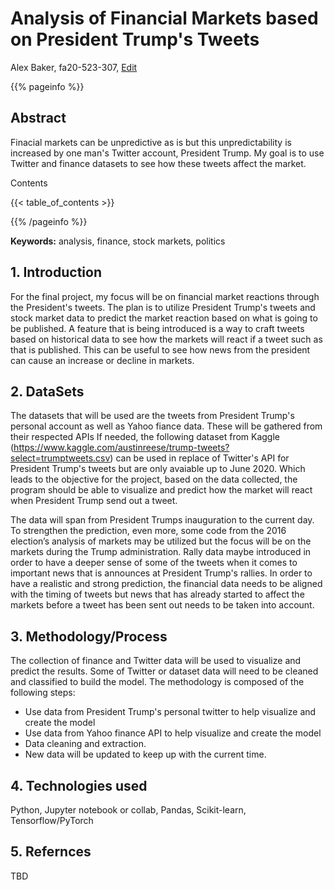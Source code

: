 # Analysis of Financial Markets based on President Trump's Tweets
Alex Baker, fa20-523-307, [Edit](https://github.com/cybertraining-dsc/fa20-523-307/blob/master/project/project.md)

{{% pageinfo %}}

## Abstract
Finacial markets can be unpredictive as is but this unpredictability is increased by one man's Twitter account, President Trump. My goal is to use Twitter and finance datasets to see how these tweets affect the market.

Contents

{{< table_of_contents >}}

{{% /pageinfo %}}

**Keywords:** analysis, finance, stock markets, politics


## 1. Introduction
For the final project, my focus will be on financial market reactions through the President's tweets. The plan is to utilize President Trump's tweets and stock market data to predict the market reaction based on what is going to be published. A feature that is being introduced is a way to craft tweets based on historical data to see how the markets will react if a tweet such as that is published. This can be useful to see how news from the president can cause an increase or decline in markets.

## 2. DataSets

The datasets that will be used are the tweets from President Trump's personal account as well as Yahoo fiance data. These will be gathered from their respected APIs If needed, the following dataset from Kaggle (https://www.kaggle.com/austinreese/trump-tweets?select=trumptweets.csv) can be used in replace of Twitter's API for President Trump's tweets but are only avaiable up to June 2020. Which leads to the objective for the project, based on the data collected, the program should be able to visualize and predict how the market will react when President Trump send out a tweet.

The data will span from President Trumps inauguration to the current day. To strengthen the prediction, even more, some code from the 2016 election’s analysis of markets may be utilized but the focus will be on the markets during the Trump administration. Rally data maybe introduced in order to have a deeper sense of some of the tweets when it comes to important news that is announces at President Trump's rallies. In order to have a realistic and strong prediction, the financial data needs to be aligned with the timing of tweets but news that has already started to affect the markets before a tweet has been sent out needs to be taken into account. 

## 3. Methodology/Process

The collection of finance and Twitter data will be used to visualize and predict the results. Some of Twitter or dataset data will need to be cleaned and classified to build the model. The methodology is composed of the following steps:

* Use data from President Trump's personal twitter to help visualize and create the model
* Use data from Yahoo finance API to help visualize and create the model
* Data cleaning and extraction.
* New data will be updated to keep up with the current time. 

## 4. Technologies used

Python, Jupyter notebook or collab, Pandas, Scikit-learn, Tensorflow/PyTorch

## 5. Refernces

TBD